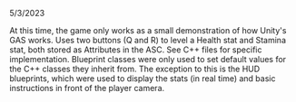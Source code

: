 5/3/2023

At this time, the game only works as a small demonstration of how Unity's GAS works. Uses two buttons
(Q and R) to level a Health stat and Stamina stat, both stored as Attributes in the ASC. See C++ files
for specific implementation. Blueprint classes were only used to set default values for the C++ classes
they inherit from. The exception to this is the HUD blueprints, which were used to display
the stats (in real time) and basic instructions in front of the player camera.
